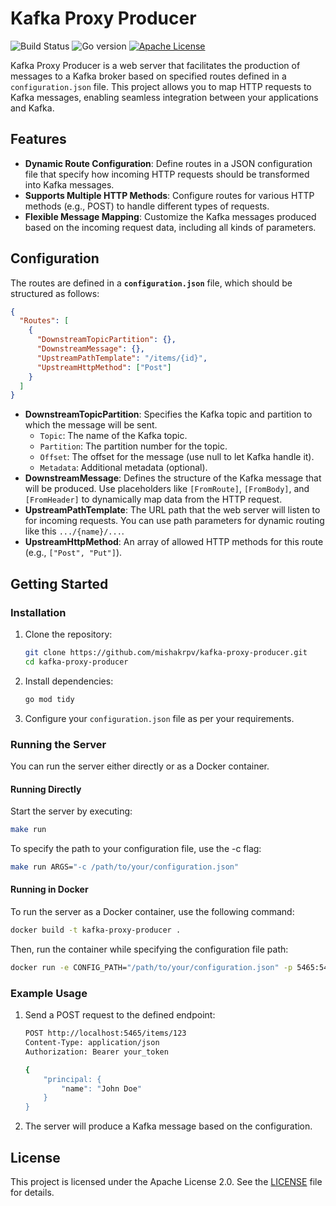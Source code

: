 # Kafka Proxy Producer

![Build Status][build-shield]
![Go version][go-shield]
[![Apache License][license-shield]][license-url]

Kafka Proxy Producer is a web server that facilitates the production of messages to a Kafka broker based on specified routes defined in a `configuration.json` file. This project allows you to map HTTP requests to Kafka messages, enabling seamless integration between your applications and Kafka.

## Features

- **Dynamic Route Configuration**: Define routes in a JSON configuration file that specify how incoming HTTP requests should be transformed into Kafka messages.
- **Supports Multiple HTTP Methods**: Configure routes for various HTTP methods (e.g., POST) to handle different types of requests.
- **Flexible Message Mapping**: Customize the Kafka messages produced based on the incoming request data, including all kinds of parameters.

## Configuration

The routes are defined in a **`configuration.json`** file, which should be structured as follows:

```json
{
  "Routes": [
    {
      "DownstreamTopicPartition": {},
      "DownstreamMessage": {},
      "UpstreamPathTemplate": "/items/{id}",
      "UpstreamHttpMethod": ["Post"]
    }
  ]
}
```

- **DownstreamTopicPartition**: Specifies the Kafka topic and partition to which the message will be sent.
  - `Topic`: The name of the Kafka topic.
  - `Partition`: The partition number for the topic.
  - `Offset`: The offset for the message (use null to let Kafka handle it).
  - `Metadata`: Additional metadata (optional).
- **DownstreamMessage**: Defines the structure of the Kafka message that will be produced. Use placeholders like `[FromRoute]`, `[FromBody]`, and `[FromHeader]` to dynamically map data from the HTTP request.
- **UpstreamPathTemplate**: The URL path that the web server will listen to for incoming requests. You can use path parameters for dynamic routing like this `.../{name}/...`.
- **UpstreamHttpMethod**: An array of allowed HTTP methods for this route (e.g., `["Post", "Put"]`).

## Getting Started

### Installation

1. Clone the repository:

   ```bash
   git clone https://github.com/mishakrpv/kafka-proxy-producer.git
   cd kafka-proxy-producer
   ```

2. Install dependencies:

   ```bash
   go mod tidy
   ```

3. Configure your `configuration.json` file as per your requirements.

### Running the Server

You can run the server either directly or as a Docker container.

#### Running Directly

Start the server by executing:

```bash
make run
```

To specify the path to your configuration file, use the -c flag:

```bash
make run ARGS="-c /path/to/your/configuration.json"
```

#### Running in Docker

To run the server as a Docker container, use the following command:

```bash
docker build -t kafka-proxy-producer .
```

Then, run the container while specifying the configuration file path:

```bash
docker run -e CONFIG_PATH="/path/to/your/configuration.json" -p 5465:5465 kafka-proxy-producer
```

### Example Usage

1. Send a POST request to the defined endpoint:

   ```bash
   POST http://localhost:5465/items/123
   Content-Type: application/json
   Authorization: Bearer your_token

   {
       "principal: {
           "name": "John Doe"
       }
   }
   ```

2. The server will produce a Kafka message based on the configuration.

## License

This project is licensed under the Apache License 2.0. See the [LICENSE](LICENSE) file for details.

<!-- MARKDOWN LINKS & IMAGES -->
<!-- https://www.markdownguide.org/basic-syntax/#reference-style-links -->

[license-shield]: https://img.shields.io/badge/license-Apache%202.0-red?style=flat-square
[license-url]: https://github.com/mishakrpv/kafka-proxy-producer/blob/main/LICENSE
[go-shield]: https://img.shields.io/github/go-mod/go-version/mishakrpv/kafka-proxy-producer
[build-shield]: https://github.com/mishakrpv/kafka-proxy-producer/actions/workflows/go.yml/badge.svg
